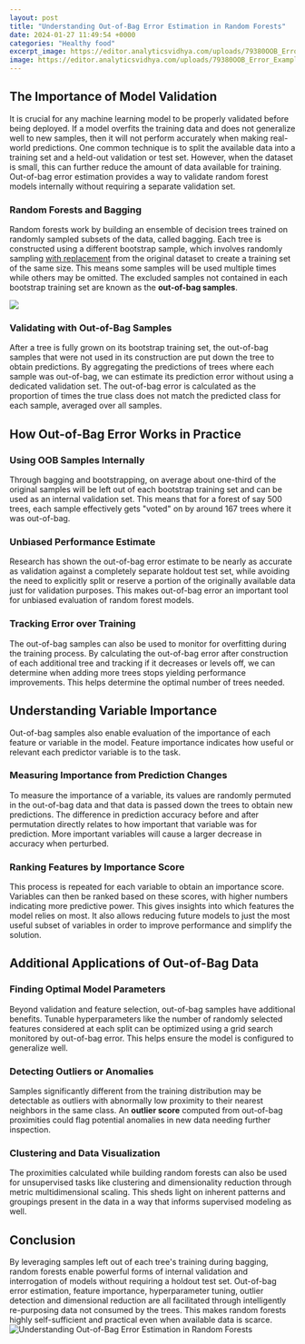 ```yaml
---
layout: post
title: "Understanding Out-of-Bag Error Estimation in Random Forests"
date: 2024-01-27 11:49:54 +0000
categories: "Healthy food"
excerpt_image: https://editor.analyticsvidhya.com/uploads/79380OOB_Error_Example.png
image: https://editor.analyticsvidhya.com/uploads/79380OOB_Error_Example.png
---
```


## The Importance of Model Validation
It is crucial for any machine learning model to be properly validated before being deployed. If a model overfits the training data and does not generalize well to new samples, then it will not perform accurately when making real-world predictions. One common technique is to split the available data into a training set and a held-out validation or test set. However, when the dataset is small, this can further reduce the amount of data available for training. Out-of-bag error estimation provides a way to validate random forest models internally without requiring a separate validation set.
### Random Forests and Bagging
Random forests work by building an ensemble of decision trees trained on randomly sampled subsets of the data, called bagging. Each tree is constructed using a different bootstrap sample, which involves randomly sampling [with replacement](https://store.fi.io.vn/chihuahuas-rockin-the-dog-mom-aunt-life-chihuahua-womens-funny-chihuahua-dog) from the original dataset to create a training set of the same size. This means some samples will be used multiple times while others may be omitted. The excluded samples not contained in each bootstrap training set are known as the **out-of-bag samples**.

![](https://iq.opengenus.org/content/images/2022/09/out-of-bag-error-plot.png)
### Validating with Out-of-Bag Samples 
After a tree is fully grown on its bootstrap training set, the out-of-bag samples that were not used in its construction are put down the tree to obtain predictions. By aggregating the predictions of trees where each sample was out-of-bag, we can estimate its prediction error without using a dedicated validation set. The out-of-bag error is calculated as the proportion of times the true class does not match the predicted class for each sample, averaged over all samples.
## How Out-of-Bag Error Works in Practice
### Using OOB Samples Internally 
Through bagging and bootstrapping, on average about one-third of the original samples will be left out of each bootstrap training set and can be used as an internal validation set. This means that for a forest of say 500 trees, each sample effectively gets "voted" on by around 167 trees where it was out-of-bag.
### Unbiased Performance Estimate
Research has shown the out-of-bag error estimate to be nearly as accurate as validation against a completely separate holdout test set, while avoiding the need to explicitly split or reserve a portion of the originally available data just for validation purposes. This makes out-of-bag error an important tool for unbiased evaluation of random forest models.
### Tracking Error over Training
The out-of-bag samples can also be used to monitor for overfitting during the training process. By calculating the out-of-bag error after construction of each additional tree and tracking if it decreases or levels off, we can determine when adding more trees stops yielding performance improvements. This helps determine the optimal number of trees needed.
## Understanding Variable Importance
Out-of-bag samples also enable evaluation of the importance of each feature or variable in the model. Feature importance indicates how useful or relevant each predictor variable is to the task.
### Measuring Importance from Prediction Changes
To measure the importance of a variable, its values are randomly permuted in the out-of-bag data and that data is passed down the trees to obtain new predictions. The difference in prediction accuracy before and after permutation directly relates to how important that variable was for prediction. More important variables will cause a larger decrease in accuracy when perturbed.
### Ranking Features by Importance Score
This process is repeated for each variable to obtain an importance score. Variables can then be ranked based on these scores, with higher numbers indicating more predictive power. This gives insights into which features the model relies on most. It also allows reducing future models to just the most useful subset of variables in order to improve performance and simplify the solution.
## Additional Applications of Out-of-Bag Data
### Finding Optimal Model Parameters
Beyond validation and feature selection, out-of-bag samples have additional benefits. Tunable hyperparameters like the number of randomly selected features considered at each split can be optimized using a grid search monitored by out-of-bag error. This helps ensure the model is configured to generalize well.
### Detecting Outliers or Anomalies  
Samples significantly different from the training distribution may be detectable as outliers with abnormally low proximity to their nearest neighbors in the same class. An **outlier score** computed from out-of-bag proximities could flag potential anomalies in new data needing further inspection.
### Clustering and Data Visualization
The proximities calculated while building random forests can also be used for unsupervised tasks like clustering and dimensionality reduction through metric multidimensional scaling. This sheds light on inherent patterns and groupings present in the data in a way that informs supervised modeling as well.
## Conclusion
By leveraging samples left out of each tree's training during bagging, random forests enable powerful forms of internal validation and interrogation of models without requiring a holdout test set. Out-of-bag error estimation, feature importance, hyperparameter tuning, outlier detection and dimensional reduction are all facilitated through intelligently re-purposing data not consumed by the trees. This makes random forests highly self-sufficient and practical even when available data is scarce.
![Understanding Out-of-Bag Error Estimation in Random Forests](https://editor.analyticsvidhya.com/uploads/79380OOB_Error_Example.png)